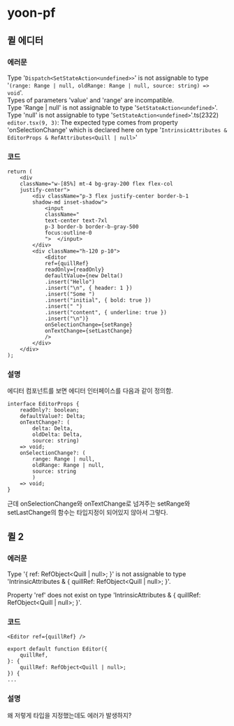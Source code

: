 # yoon-pf
## 퀼 에디터
### 에러문
Type '`Dispatch<SetStateAction<undefined>>`' is not assignable to type '`(range: Range | null, oldRange: Range | null, source: string) => void`'.  
Types of parameters 'value' and 'range' are incompatible.  
Type 'Range | null' is not assignable to type '`SetStateAction<undefined>`'.  
Type 'null' is not assignable to type '`SetStateAction<undefined>`'.ts(2322)
`editor.tsx(9, 3)`: The expected type comes from property 'onSelectionChange' which is declared here on type '`IntrinsicAttributes & EditorProps & RefAttributes<Quill | null>`'
### 코드
```tsx
return (
	<div
	className="w-[85%] mt-4 bg-gray-200 flex flex-col
	justify-center">	
		<div className="p-3 flex justify-center border-b-1 
		shadow-md inset-shadow">
			<input
			className="
			text-center text-7xl
			p-3 border-b border-b-gray-500
			focus:outline-0
			">	</input>
		</div>
		<div className="h-120 p-10">
			<Editor
			ref={quillRef}
			readOnly={readOnly}
			defaultValue={new Delta()
			.insert("Hello")
			.insert("\n", { header: 1 })
			.insert("Some ")
			.insert("initial", { bold: true })
			.insert(" ")
			.insert("content", { underline: true })
			.insert("\n")}
			onSelectionChange={setRange}
			onTextChange={setLastChange}
			/>
		</div>
	</div>
);
```
### 설명
에디터 컴포넌트를 보면  에디터 인터페이스를 다음과 같이 정의함.
```tsx
interface EditorProps {
	readOnly?: boolean;
	defaultValue?: Delta;
	onTextChange?: (
		delta: Delta, 
		oldDelta: Delta, 
		source: string) 
	=> void;
	onSelectionChange?: (
		range: Range | null,
		oldRange: Range | null,
		source: string
		) 
	=> void;
}
```
근데 onSelectionChange와 onTextChange로 넘겨주는 setRange와 setLastChange의 함수는 타입지정이 되어있지 않아서 그렇다.

## 퀼 2
### 에러문
Type '{ ref: RefObject<Quill | null>; }' is not assignable to type 'IntrinsicAttributes & { quillRef: RefObject<Quill | null>; }'.

Property 'ref' does not exist on type 'IntrinsicAttributes & { quillRef: RefObject<Quill | null>; }'.
### 코드
```tsx
<Editor ref={quillRef} />

export default function Editor({
	quillRef,
}: {
	quillRef: RefObject<Quill | null>;
}) {
...
```
### 설명
왜 저렇게 타입을 지정했는데도 에러가 발생하지?
